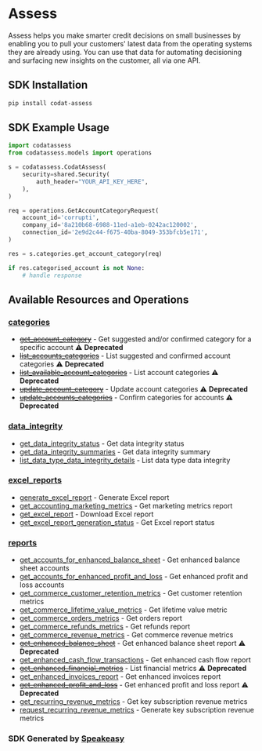 # Assess

Assess helps you make smarter credit decisions on small businesses by enabling you to pull your customers' latest data from the operating systems they are already using.
You can use that data for automating decisioning and surfacing new insights on the customer, all via one API.

<!-- Start SDK Installation -->
## SDK Installation

```bash
pip install codat-assess
```
<!-- End SDK Installation -->

## SDK Example Usage
<!-- Start SDK Example Usage -->
```python
import codatassess
from codatassess.models import operations

s = codatassess.CodatAssess(
    security=shared.Security(
        auth_header="YOUR_API_KEY_HERE",
    ),
)

req = operations.GetAccountCategoryRequest(
    account_id='corrupti',
    company_id='8a210b68-6988-11ed-a1eb-0242ac120002',
    connection_id='2e9d2c44-f675-40ba-8049-353bfcb5e171',
)

res = s.categories.get_account_category(req)

if res.categorised_account is not None:
    # handle response
```
<!-- End SDK Example Usage -->

<!-- Start SDK Available Operations -->
## Available Resources and Operations


### [categories](docs/categories/README.md)

* [~~get_account_category~~](docs/categories/README.md#get_account_category) - Get suggested and/or confirmed category for a specific account :warning: **Deprecated**
* [~~list_accounts_categories~~](docs/categories/README.md#list_accounts_categories) - List suggested and confirmed account categories :warning: **Deprecated**
* [~~list_available_account_categories~~](docs/categories/README.md#list_available_account_categories) - List account categories :warning: **Deprecated**
* [~~update_account_category~~](docs/categories/README.md#update_account_category) - Update account categories :warning: **Deprecated**
* [~~update_accounts_categories~~](docs/categories/README.md#update_accounts_categories) - Confirm categories for accounts :warning: **Deprecated**

### [data_integrity](docs/dataintegrity/README.md)

* [get_data_integrity_status](docs/dataintegrity/README.md#get_data_integrity_status) - Get data integrity status
* [get_data_integrity_summaries](docs/dataintegrity/README.md#get_data_integrity_summaries) - Get data integrity summary
* [list_data_type_data_integrity_details](docs/dataintegrity/README.md#list_data_type_data_integrity_details) - List data type data integrity

### [excel_reports](docs/excelreports/README.md)

* [generate_excel_report](docs/excelreports/README.md#generate_excel_report) - Generate Excel report
* [get_accounting_marketing_metrics](docs/excelreports/README.md#get_accounting_marketing_metrics) - Get marketing metrics report
* [get_excel_report](docs/excelreports/README.md#get_excel_report) - Download Excel report
* [get_excel_report_generation_status](docs/excelreports/README.md#get_excel_report_generation_status) - Get Excel report status

### [reports](docs/reports/README.md)

* [get_accounts_for_enhanced_balance_sheet](docs/reports/README.md#get_accounts_for_enhanced_balance_sheet) - Get enhanced balance sheet accounts
* [get_accounts_for_enhanced_profit_and_loss](docs/reports/README.md#get_accounts_for_enhanced_profit_and_loss) - Get enhanced profit and loss accounts
* [get_commerce_customer_retention_metrics](docs/reports/README.md#get_commerce_customer_retention_metrics) - Get customer retention metrics
* [get_commerce_lifetime_value_metrics](docs/reports/README.md#get_commerce_lifetime_value_metrics) - Get lifetime value metric
* [get_commerce_orders_metrics](docs/reports/README.md#get_commerce_orders_metrics) - Get orders report
* [get_commerce_refunds_metrics](docs/reports/README.md#get_commerce_refunds_metrics) - Get refunds report
* [get_commerce_revenue_metrics](docs/reports/README.md#get_commerce_revenue_metrics) - Get commerce revenue metrics
* [~~get_enhanced_balance_sheet~~](docs/reports/README.md#get_enhanced_balance_sheet) - Get enhanced balance sheet report :warning: **Deprecated**
* [get_enhanced_cash_flow_transactions](docs/reports/README.md#get_enhanced_cash_flow_transactions) - Get enhanced cash flow report
* [~~get_enhanced_financial_metrics~~](docs/reports/README.md#get_enhanced_financial_metrics) - List financial metrics :warning: **Deprecated**
* [get_enhanced_invoices_report](docs/reports/README.md#get_enhanced_invoices_report) - Get enhanced invoices report
* [~~get_enhanced_profit_and_loss~~](docs/reports/README.md#get_enhanced_profit_and_loss) - Get enhanced profit and loss report :warning: **Deprecated**
* [get_recurring_revenue_metrics](docs/reports/README.md#get_recurring_revenue_metrics) - Get key subscription revenue metrics
* [request_recurring_revenue_metrics](docs/reports/README.md#request_recurring_revenue_metrics) - Generate key subscription revenue metrics
<!-- End SDK Available Operations -->

### SDK Generated by [Speakeasy](https://docs.speakeasyapi.dev/docs/using-speakeasy/client-sdks)
